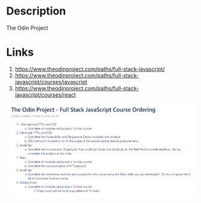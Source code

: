 # Description
The Odin Project
# Links
1. https://www.theodinproject.com/paths/full-stack-javascript/
2. https://www.theodinproject.com/paths/full-stack-javascript/courses/javascript
3. https://www.theodinproject.com/paths/full-stack-javascript/courses/react

![project description for SEL.](/odin_objectives_for_sel.png)
